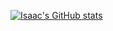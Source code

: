 [![Isaac's GitHub stats](https://github-readme-stats.vercel.app/api?username=Wraith29&theme=radical)](https://github.com/anuraghazra/github-readme-stats)
<!--
**Wraith29/Wraith29** is a ✨ _special_ ✨ repository because its `README.md` (this file) appears on your GitHub profile.

Here are some ideas to get you started:

- 🔭 I’m currently working on ...
- 🌱 I’m currently learning ...
- 👯 I’m looking to collaborate on ...
- 🤔 I’m looking for help with ...
- 💬 Ask me about ...
- 📫 How to reach me: ...
- 😄 Pronouns: ...
- ⚡ Fun fact: ...
-->
